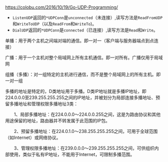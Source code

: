 https://colobu.com/2016/10/19/Go-UDP-Programming/

- `ListenUDP`返回的`*UDPConn`是`unconnected`（未连接）,读写方法是`ReadFromUDP`和`WriteToUDP`（以及`ReadFrom`和`WriteTo`)。
- `DialUDP`返回的`*UDPConn`是`connected`（已连接）,读写方法是`Read`和`Write`。



单播：用于两个主机之间端对端的通信。即一对一（客户端与服务器端点到点连接）

广播：用于一个主机对整个局域网上所有主机通信。即一对所有。广播仅用于局域网

组播（多播）：对一组特定的主机进行通信，而不是整个局域网上的所有主机。即一对一组

多播的地址是特定的，D类地址用于多播。D类IP地址就是多播IP地址，即224.0.0.0至239.255.255.255之间的IP地址，并被划分为局部连接多播地址、预留多播地址和管理权限多播地址3类：

　　1、局部多播地址：在224.0.0.0～224.0.0.255之间，这是为路由协议和其他用途保留的地址，路由器并不转发属于此范围的IP包。

　　2、预留多播地址：在224.0.1.0～238.255.255.255之间，可用于全球范围（如Internet）或网络协议。

　　3、管理权限多播地址：在239.0.0.0～239.255.255.255之间，可供组织内部使用，类似于私有IP地址，不能用于Internet，可限制多播范围。
